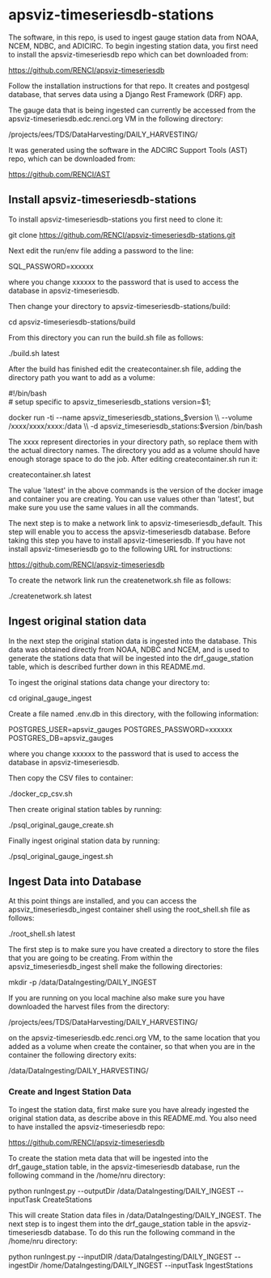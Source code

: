 <!--
SPDX-FileCopyrightText: 2022 Renaissance Computing Institute. All rights reserved.

SPDX-License-Identifier: GPL-3.0-or-later
SPDX-License-Identifier: LicenseRef-RENCI
SPDX-License-Identifier: MIT
-->

# apsviz-timeseriesdb-stations 
The software, in this repo, is used to ingest gauge station data from NOAA, NCEM, NDBC, and ADICIRC. To begin ingesting station data, you first need to install the apsviz-timeseriesdb repo which can bet downloaded from:  

https://github.com/RENCI/apsviz-timeseriesdb  

Follow the installation instructions for that repo. It creates and postgesql database, that serves data using a Django Rest Framework (DRF) app. 

The gauge data that is being ingested can currently be accessed from the apsviz-timeseriesdb.edc.renci.org VM in the following directory:   

/projects/ees/TDS/DataHarvesting/DAILY_HARVESTING/ 

It was generated using the software in the ADCIRC Support Tools (AST) repo, which can be downloaded from:  

https://github.com/RENCI/AST

## Install apsviz-timeseriesdb-stations

To install apsviz-timeseriesdb-stations you first need to clone it:

git clone https://github.com/RENCI/apsviz-timeseriesdb-stations.git

Next edit the run/env file adding a password to the line:

SQL_PASSWORD=xxxxxx

where you change xxxxxx to the password that is used to access the database in apsviz-timeseriesdb.

Then change your directory to apsviz-timeseriesdb-stations/build:

cd apsviz-timeseriesdb-stations/build

From this directory you can run the build.sh file as follows:

./build.sh latest

After the build has finished edit the createcontainer.sh file, adding the directory path you want to add as a volume:

\#!/bin/bash  
\# setup specific to apsviz_timeseriesdb_stations 
version=$1; 

docker run -ti --name apsviz_timeseriesdb_stations_$version \\  
  --volume /xxxx/xxxx/xxxx:/data \\  
  -d apsviz_timeseriesdb_stations:$version /bin/bash 

The xxxx represent directories in your directory path, so replace them with the actual directory names. The directory you add as a volume should have enough storage space to do the job. After editing createcontainer.sh run it:

createcontainer.sh latest

The value 'latest' in the above commands is the version of the docker image and container you are creating. You can use values other than 'latest', but make sure you use the same values in all the commands.

The next step is to make a network link to apsviz-timeseriesdb_default. This step will enable you to access the apsviz-timeseriesdb database. Before taking this step you have to install apsviz-timeseriesdb. If you have not install apsviz-timeseriesdb go to the following URL for instructions:

https://github.com/RENCI/apsviz-timeseriesdb

To create the network link run the createnetwork.sh file as follows:

./createnetwork.sh latest

## Ingest original station data

In the next step the original station data is ingested into the database. This data was obtained directly from NOAA, NDBC and NCEM, and is used to generate the stations data that will be ingested into the drf_gauge_station table, which is described further down in this README.md.

To ingest the original stations data change your directory to:

cd original_gauge_ingest

Create a file named .env.db in this directory, with the following information:

POSTGRES_USER=apsviz_gauges
POSTGRES_PASSWORD=xxxxxx
POSTGRES_DB=apsviz_gauges

where you change xxxxxx to the password that is used to access the database in apsviz-timeseriesdb.

Then copy the CSV files to container:

./docker_cp_csv.sh

Then create original station tables by running:

./psql_original_gauge_create.sh

Finally ingest original station data by running:

./psql_original_gauge_ingest.sh

## Ingest Data into Database

At this point things are installed, and you can access the apsviz_timeseriesdb_ingest container shell using the root_shell.sh file as follows:

./root_shell.sh latest
 
The first step is to make sure you have created a directory to store the files that you are going to be creating. From within the apsviz_timeseriesdb_ingest shell make the following directories:

mkdir -p /data/DataIngesting/DAILY_INGEST

If you are running on you local machine also make sure you have downloaded the harvest files from the directory:

/projects/ees/TDS/DataHarvesting/DAILY_HARVESTING/

on the apsviz-timeseriesdb.edc.renci.org VM, to the same location that you added as a volume when create the container, so that when you are in the container the following directory exits:

/data/DataIngesting/DAILY_HARVESTING/

### Create and Ingest Station Data 

To ingest the station data, first make sure you have already ingested the original station data, as describe above in this README.md. You also need to have installed the apsviz-timeseriesdb repo:

https://github.com/RENCI/apsviz-timeseriesdb

To create the station meta data that will be ingested into the drf_gauge_station table, in the apsviz-timeseriesdb database, run the following command in the /home/nru directory:

python runIngest.py --outputDir /data/DataIngesting/DAILY_INGEST --inputTask CreateStations

This will create Station data files in /data/DataIngesting/DAILY_INGEST. The next step is to ingest them into the drf_gauge_station table in the apsviz-timeseriesdb database. To do this run the following command in the /home/nru directory:

python runIngest.py --inputDIR /data/DataIngesting/DAILY_INGEST --ingestDir /home/DataIngesting/DAILY_INGEST --inputTask IngestStations

